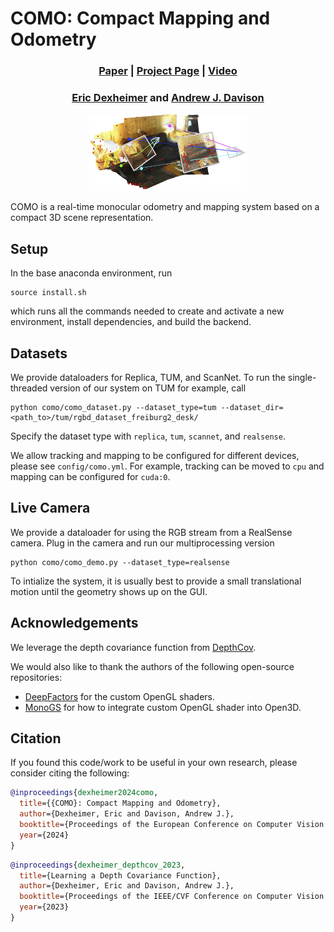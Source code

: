 
# COMO: Compact Mapping and Odometry

<h3 align="center"> <a href="https://edexheim.github.io/como/pdf/como.pdf">Paper</a> | <a href="https://edexheim.github.io/como/">Project Page</a> | <a href="https://youtu.be/9MxCQp-0vI0">Video</a> </h3>
<h3 align="center"> <a href="https://edexheim.github.io/">Eric Dexheimer</a> and <a href="https://www.doc.ic.ac.uk/~ajd/">Andrew J. Davison</a> </h3>

<p align="center">
  <a href="">
    <img src="./media/title_fig.png" alt="como" width="50%">
  </a>
</p>

COMO is a real-time monocular odometry and mapping system based on a compact 3D scene representation.

## Setup

In the base anaconda environment, run
```
source install.sh
```
which runs all the commands needed to create and activate a new environment, install dependencies, and build the backend.

## Datasets

We provide dataloaders for Replica, TUM, and ScanNet.  To run the single-threaded version of our system on TUM for example, call
```
python como/como_dataset.py --dataset_type=tum --dataset_dir=<path_to>/tum/rgbd_dataset_freiburg2_desk/
```
Specify the dataset type with `replica`, `tum`, `scannet`, and `realsense`.

We allow tracking and mapping to be configured for different devices, please see `config/como.yml`.  For example, tracking can be moved to `cpu` and mapping can be configured for `cuda:0`.

## Live Camera

We provide a dataloader for using the RGB stream from a RealSense camera.  Plug in the camera and run our multiprocessing version 

```
python como/como_demo.py --dataset_type=realsense
```

To intialize the system, it is usually best to provide a small translational motion until the geometry shows up on the GUI.

## Acknowledgements

We leverage the depth covariance function from [DepthCov](https://github.com/edexheim/DepthCov). 

We would also like to thank the authors of the following open-source repositories:
- [DeepFactors](https://github.com/jczarnowski/DeepFactors) for the custom OpenGL shaders.
- [MonoGS](https://github.com/muskie82/MonoGS) for how to integrate custom OpenGL shader into Open3D.


## Citation
If you found this code/work to be useful in your own research, please consider citing the following:
```bibtex
@inproceedings{dexheimer2024como,
  title={{COMO}: Compact Mapping and Odometry},
  author={Dexheimer, Eric and Davison, Andrew J.},
  booktitle={Proceedings of the European Conference on Computer Vision ({ECCV})},
  year={2024}
}    

```

```bibtex
@inproceedings{dexheimer_depthcov_2023,
  title={Learning a Depth Covariance Function},
  author={Dexheimer, Eric and Davison, Andrew J.},
  booktitle={Proceedings of the IEEE/CVF Conference on Computer Vision and Pattern Recognition ({CVPR})},
  year={2023}
}
```
